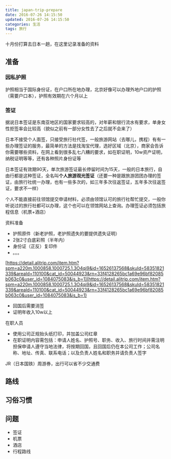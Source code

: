 ```yaml
---
title: japan-trip-prepare
date: 2016-07-26 14:15:50
updated: 2016-07-26 14:15:50
categories: 生活
tags: 旅行
---
```


十月份打算去日本一趟，在这里记录准备的资料

## 准备
### 因私护照
护照相当于国际身份证，在户口所在地办理，北京好像可以办理外地户口的护照（需要户口本），护照有效期在六个月以上

### 签证
据说日本签证是东南亚地区的国家要求较高的，对年薪和银行流水有要求，单身女性拒签率会比较高（貌似之前有一部分女性去了之后就不会来了）

日本不接受个人面签，只接受旅行社代签，一般旅游网站（去哪儿，携程）有有一些办理签证的服务，最简单的方法是找淘宝代理，选好区域（北京），商家会告诉你需要哪些资料，在网上看到很多乱七八糟的要求，如在职证明，10w资产证明，纳税证明等等，还有各种照片身份证等


日本签证有效期90天，单次旅游签证最长停留时间为15天，一般的日本旅行，自由行都是这种签证，全名叫**个人旅游观光签证**（还要一种是跟旅游团团办理的签证，由旅行社统一办理，也有一些多次的，如三年多次往返签证，五年多次往返签证，要求不一样）


个人不能直接前往领馆提交申请材料，必须由领馆认可的旅行社帮忙提交，一般你听说过的旅行社都可以办理，这个也可以在领馆网站上查询。办理签证必须包括旅程信息（机票+酒店）



资料准备
* 护照原件（新老护照，老护照遗失的要提供遗失证明）
* 2张2寸白底彩照（半年内）
* 身份证（正反）复印件
* 。。。


[https://detail.alitrip.com/item.htm?spm=a220m.1000858.1000725.1.3O4qi9&id=16526137568&skuId=58351821339&areaId=110100&cat_id=50044923&rn=33f4128265bc1a69e96bf82085b063c0&user_id=1084075083&is_b=1](https://detail.alitrip.com/item.htm?spm=a220m.1000858.1000725.1.3O4qi9&id=16526137568&skuId=58351821339&areaId=110100&cat_id=50044923&rn=33f4128265bc1a69e96bf82085b063c0&user_id=1084075083&is_b=1)


* 回国后需要消签
* 证明年收入10w以上

在职人员
* 使用公司正规抬头纸打印，并加盖公司红章
* 在职证明内容需包括：申请人姓名、护照号、职务、收入、旅行时间并需注明担保申请人遵守当地法律，将按期回国，且回国后仍在本公司工作；公司名称、地址、传真、联系电话；以及负责人姓名和职务并请负责人签字


JR（日本国铁）周游券，出行可以省不少交通费

## 路线



## 习俗习惯












## 问题
* 签证
* 机票
* 酒店
* 行程路线
